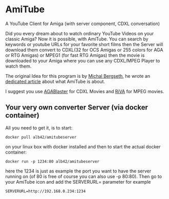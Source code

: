 # AmiTube
A YouTube Client for Amiga (with server component, CDXL conversation)

Did you every dream about to watch ordinary YouTube Videos on your classic Amiga? Now it is possible, with AmiTube. You can search by keywords or youtube URLs for your favorite short films then the Server will download them convert to CDXL(32 for OCS Amigas or 255 colors for AGA or RTG Amigas) or MPEG1 (for fast RTG Amigas) then the movie is downloaded to your Amiga where you can use any CDXL/MPEG Player to watch them.

The original Idea for this program is by [Michal Bergseth](https://amitopia.com), he wrote an [dedicated article](https://amitopia.com/what-is-amitube-all-about/) about what AmiTube is about.

I suggest you use [AGABlaster](http://home.alb42.de/files/agablaster_0_9_83.lha) for CDXL Movies and [RiVA](http://aminet.net/gfx/show/RiVA-0.54.lha) for MPEG movies.

## Your very own converter Server (via docker container)
All you need to get it, is to start:
```
docker pull alb42/amitubeserver
```
on your linux box with docker installed and then to start the actual docker container:
```
docker run -p 1234:80 alb42/amitubeserver
```
here the 1234 is just as example the port you want to have the server running on (of 80 is free of course you can also use -p 80:80). Then go to your AmiTube icon and add the SERVERURL= parameter for example
```
SERVERURL=http://192.168.0.234:1234
```
